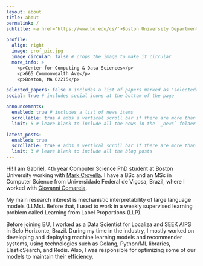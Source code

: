 ```yaml
---
layout: about
title: about
permalink: /
subtitle: <a href='https://www.bu.edu/cs/'>Boston University Department of Computer Science</a>.

profile:
  align: right
  image: prof_pic.jpg
  image_circular: false # crops the image to make it circular
  more_info: >
    <p>Center for Computing & Data Sciences</p>
    <p>665 Commonwealth Ave</p>
    <p>Boston, MA 02215</p>

selected_papers: false # includes a list of papers marked as "selected={true}"
social: true # includes social icons at the bottom of the page

announcements:
  enabled: true # includes a list of news items
  scrollable: true # adds a vertical scroll bar if there are more than 3 news items
  limit: 5 # leave blank to include all the news in the `_news` folder

latest_posts:
  enabled: true
  scrollable: true # adds a vertical scroll bar if there are more than 3 new posts items
  limit: 3 # leave blank to include all the blog posts
---
```


Hi! I am Gabriel, 4th year Computer Science PhD student at Boston University working with [Mark Crovella](https://www.cs.bu.edu/fac/crovella/). I have a BSc and an MSc in Computer Science from Universidade Federal de Viçosa, Brazil, where I worked with [Giovanni Comarela](http://www.inf.ufes.br/~gc/).

My main research interest is mechanistic interpretability of large language models (LLMs). Before that, I used to work in a weakly supervised learning problem called Learning from Label Proportions (LLP).

Before joining BU, I worked as a Data Scientist for Localiza and SEEK AIPS in Belo Horizonte, Brazil. During my time in the industry, I mostly worked on developing and deploying machine learning models and recommender systems, using technologies such as Golang, Python/ML libraries, ElasticSearch, and Redis. Also, I was responsible for optimizing some of our models to maintain their efficiency.
